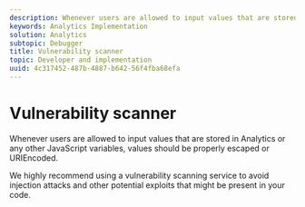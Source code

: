 ```yaml
---
description: Whenever users are allowed to input values that are stored in Analytics or any other JavaScript variables, values should be properly escaped or URIEncoded.
keywords: Analytics Implementation
solution: Analytics
subtopic: Debugger
title: Vulnerability scanner
topic: Developer and implementation
uuid: 4c317452-487b-4887-b642-56f4fba68efa
---
```


# Vulnerability scanner

Whenever users are allowed to input values that are stored in Analytics or any other JavaScript variables, values should be properly escaped or URIEncoded.

We highly recommend using a vulnerability scanning service to avoid injection attacks and other potential exploits that might be present in your code.
